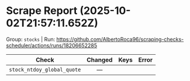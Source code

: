 # Scrape Report (2025-10-02T21:57:11.652Z)

Group: `stocks`  |  Run: https://github.com/AlbertoRoca96/scraping-checks-scheduler/actions/runs/18206652285

| Check | Changed | Keys | Error |
|---|:---:|:--|:--|
| `stock_ntdoy_global_quote` | — |  |  |
